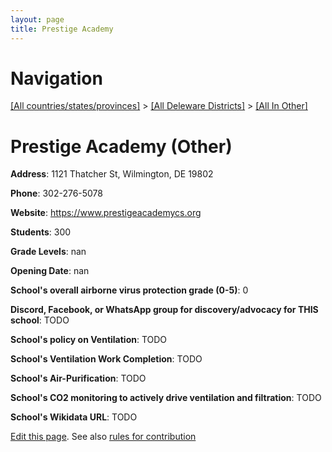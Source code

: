 ```yaml
---
layout: page
title: Prestige Academy
---
```

# Navigation

[[All countries/states/provinces]](../../..) > [[All Deleware Districts]](../..) > [[All In Other]](..)

# Prestige Academy (Other)

**Address**: 1121 Thatcher St, Wilmington, DE 19802

**Phone**: 302-276-5078

**Website**: <https://www.prestigeacademycs.org>

**Students**: 300

**Grade Levels**: nan

**Opening Date**: nan

**School's overall airborne virus protection grade (0-5)**: 0

**Discord, Facebook, or WhatsApp group for discovery/advocacy for THIS school**: TODO

**School's policy on Ventilation**: TODO

**School's Ventilation Work Completion**: TODO

**School's Air-Purification**: TODO

**School's CO2 monitoring to actively drive ventilation and filtration**: TODO

**School's Wikidata URL**: TODO


[Edit this page](https://github.com/ventilate-schools/DE/edit/main/./Other/Prestige_Academy.md). See also [rules for contribution](../../../contribution-rules/)